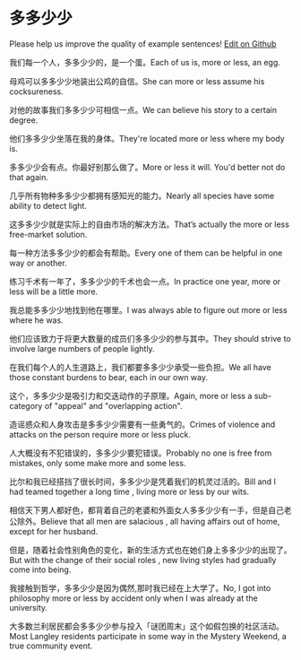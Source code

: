 # 多多少少

Please help us improve the quality of example sentences! [Edit on Github](https://github.com/jiyushe/jiyu-example-sentence-source/blob/main/chinese/duoduoshaoshao.md)

<p><span class="chinese">我们每一个人，多多少少的，是一个蛋。</span><span class="english">Each of us is, more or less, an egg.</span></p>

<p><span class="chinese">母鸡可以多多少少地装出公鸡的自信。</span><span class="english">She can more or less assume his cocksureness.</span></p>

<p><span class="chinese">对他的故事我们多多少少可相信一点。</span><span class="english">We can believe his story to a certain degree.</span></p>

<p><span class="chinese">他们多多少少坐落在我的身体。</span><span class="english">They're located more or less where my body is.</span></p>

<p><span class="chinese">多多少少会有点。你最好别那么做了。</span><span class="english">More or less it will. You'd better not do that again.</span></p>

<p><span class="chinese">几乎所有物种多多少少都拥有感知光的能力。</span><span class="english">Nearly all species have some ability to detect light.</span></p>

<p><span class="chinese">这多多少少就是实际上的自由市场的解决方法。</span><span class="english">That’s actually the more or less free-market solution.</span></p>

<p><span class="chinese">每一种方法多多少少的都会有帮助。</span><span class="english">Every one of them can be helpful in one way or another.</span></p>

<p><span class="chinese">练习千术有一年了，多多少少的千术也会一点。</span><span class="english">In practice one year, more or less will be a little more.</span></p>

<p><span class="chinese">我总能多多少少地找到他在哪里。</span><span class="english">I was always able to figure out more or less where he was.</span></p>

<p><span class="chinese">他们应该致力于将更大数量的成员们多多少少的参与其中。</span><span class="english">They should strive to involve large numbers of people lightly.</span></p>

<p><span class="chinese">在我们每个人的人生道路上，我们都要多多少少承受一些负担。</span><span class="english">We all have those constant burdens to bear, each in our own way.</span></p>

<p><span class="chinese">这个，多多少少是吸引力和交迭动作的子原理。</span><span class="english">Again, more or less a sub-category of "appeal" and "overlapping action".</span></p>

<p><span class="chinese">造谣惑众和人身攻击是多多少少需要有一些勇气的。</span><span class="english">Crimes of violence and attacks on the person require more or less pluck.</span></p>

<p><span class="chinese">人大概没有不犯错误的，多多少少要犯错误。</span><span class="english">Probably no one is free from mistakes, only some make more and some less.</span></p>

<p><span class="chinese">比尔和我已经搭挡了很长时间，多多少少是凭着我们的机灵过活的。</span><span class="english">Bill and I had teamed together a long time , living more or less by our wits.</span></p>

<p><span class="chinese">相信天下男人都好色，都背着自己的老婆和外面女人多多少少有一手，但是自己老公除外。</span><span class="english">Believe that all men are salacious , all having affairs out of home, except for her husband.</span></p>

<p><span class="chinese">但是，随着社会性别角色的变化，新的生活方式也在她们身上多多少少的出现了。</span><span class="english">But with the change of their social roles , new living styles had gradually come into being.</span></p>

<p><span class="chinese">我接触到哲学，多多少少是因为偶然,那时我已经在上大学了。</span><span class="english">No, I got into philosophy more or less by accident only when I was already at the university.</span></p>

<p><span class="chinese">大多数兰利居民都会多多少少参与投入「谜团周末」这个如假包换的社区活动。</span><span class="english">Most Langley residents participate in some way in the Mystery Weekend, a true community event.</span></p>

